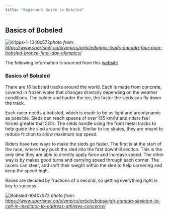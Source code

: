 ```yaml
---
title: "Beginners Guide to Bobsled"
---
```

## Basics of Bobsled

![Kripps-1-1040x572](https://user-images.githubusercontent.com/123665372/230791547-70f13b44-4b5f-40fc-82d9-5d459cd985bd.jpeg)*photo from: https://www.sportsnet.ca/olympics/article/kripps-leads-canada-four-man-bobsled-bronze-final-day-olympics/*

The following information is sourced from this [website](https://ssec.si.edu/stemvisions-blog/perfect-slide-science-bobsledding)

### Basics of Bobsled

There are 16 bobsled tracks around the world. Each is made from concrete, covered in frozen water that changes drastcily depending on the weather conditions. The colder and harder the ice, the faster the sleds can fly down the track.

Each racer needs a bobsled, which is made to be as light and areodynamic as possible. Sleds can reach speens of over 135 km/hr and riders feel forces greater that 5G's. The sleds handle using the front metal tracks to help guide the sled around the track. Similar to ice skates, they are meant to reduce friction to allow maximum top speed. 

Riders have two ways to make the sleds go faster. The first is at the start of the race, where they push the sled into the first downhill section. This is the only time they are able to directly apply force and increase speed. The other way is by makes good turns and carrying speed through each corner. The racers can steer, and shift their weight within the sled to help cornering and keep the speed high. 

Races are decided by fractions of a second, so getting everything right is key to success. 

![Bobsled-1040x572](https://user-images.githubusercontent.com/123665372/230791776-8f023c52-32c1-4df4-abe0-f9c964ed61c7.jpeg)
*photo from: https://www.sportsnet.ca/olympics/article/bobsleigh-canada-skeleton-to-call-in-mediator-to-address-athletes-concerns/*

